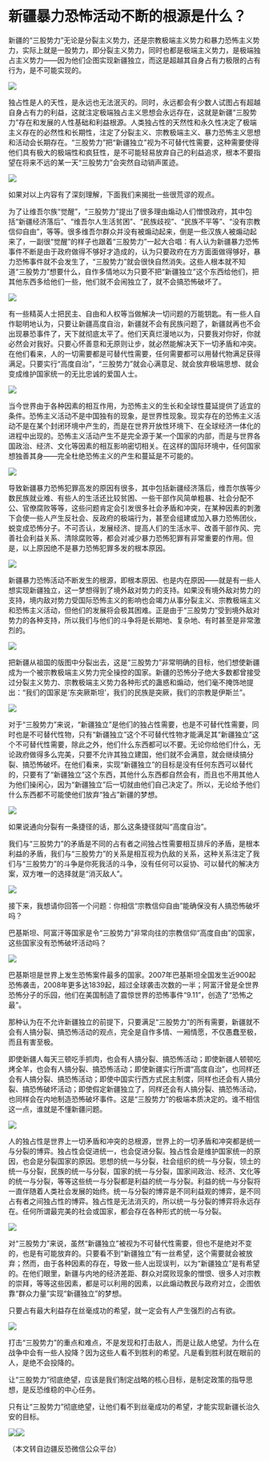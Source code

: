 # 新疆暴力恐怖活动不断的根源是什么？

新疆的“三股势力”无论是分裂主义势力，还是宗教极端主义势力和暴力恐怖主义势力，实际上就是一股势力，即分裂主义势力，同时也都是极端主义势力，是极端独占主义势力——因为他们企图实现新疆独立，而这是超越其自身占有力极限的占有行为，是不可能实现的。

![](http://image109.360doc.com/DownloadImg/2018/01/2514/122887885_5_20180125021647846)

独占性是人的天性，是永远也无法泯灭的。同时，永远都会有少数人试图占有超越自身占有力的利益，这就注定极端独占主义思想会永远存在，这就是新疆“三股势力”存在和发展的人性基础和利益根源。人类独占性的天然性和永久性决定了极端主义存在的必然性和长期性，注定了分裂主义、宗教极端主义、暴力恐怖主义思想和活动会长期存在。“三股势力”把“新疆独立”视为不可替代性需要，这种需要使得他们具有极大的极端性和疯狂性，是不可能轻易放弃自己的利益追求，根本不要指望在将来不远的某一天“三股势力”会突然自动销声匿迹。

![](http://image109.360doc.com/DownloadImg/2018/01/2514/122887885_6_20180125021647971)

如果对以上内容有了深刻理解，下面我们来揭批一些很荒谬的观点。

为了让维吾尔族“觉醒”，“三股势力”提出了很多理由煽动人们憎恨政府，其中包括“新疆经济落后”、“维吾尔人生活贫困”、“民族歧视”、“民族不平等”、“没有宗教信仰自由”，等等。很多维吾尔群众并没有被煽动起来，倒是一些汉族人被煽动起来了，一副很“觉醒”的样子也跟着“三股势力”一起大合唱：有人认为新疆暴力恐怖事件不断是由于政府做得不够好才造成的，认为只要政府在方方面面做得够好，暴力恐怖事件就不会发生了，“三股势力”就会很快自然消失。这些人根本就不知道“三股势力”想要什么，自作多情地以为只要不把“新疆独立”这个东西给他们，把其他东西多给他们一些，他们就不会闹独立了，就不会搞恐怖破坏了。

![](http://image109.360doc.com/DownloadImg/2018/01/2514/122887885_7_20180125021648112)

有一些精英人士把民主、自由和人权等当做解决一切问题的万能钥匙。有一些人自作聪明地认为，只要让新疆高度自治，新疆就不会有民族问题了，新疆就再也不会出现暴恐事件了，天下就彻底太平了。他们天真烂漫地以为，只要我对你好，你就必然会对我好。只要心怀善意和无原则让步，就必然能解决天下一切矛盾和冲突。在他们看来，人的一切需要都是可替代性需要，任何需要都可以用替代物满足获得满足。只要实行“高度自治”，“三股势力”就会心满意足、就会放弃极端思想、就会变成维护国家统一的无比忠诚的爱国人士。

![](http://image109.360doc.com/DownloadImg/2018/01/2514/122887885_8_20180125021648206)

当今世界由于各种因素的相互作用，为恐怖主义的生长和全球性蔓延提供了适宜的条件。恐怖主义活动不是中国独有的现象，是世界性现象。现实存在的恐怖主义活动不是在某个封闭环境中产生的，而是在世界开放性环境下、在全球经济一体化的进程中出现的。恐怖主义活动产生不是完全源于某一个国家的内部，而是与世界各国政治、经济、文化等因素的相互影响密切相关。在这样的国际环境中，任何国家想独善其身——完全杜绝恐怖主义的产生和蔓延是不可能的。

![](http://image109.360doc.com/DownloadImg/2018/01/2514/122887885_9_20180125021648362)

导致新疆暴力恐怖犯罪高发的原因有很多，其中包括新疆经济落后，维吾尔族等少数民族就业难、有些人的生活还比较贫困、一些干部作风简单粗暴、社会分配不公、官僚腐败等等，这些问题肯定会引发很多社会矛盾和冲突，在某种因素的刺激下会使一些人产生反社会、反政府的极端行为，甚至会组建或加入暴力恐怖团伙，蜕变成恐怖分子。不可否认，发展经济、提高人们的生活水平、改善干部作风、完善社会利益关系、清除腐败等，都会对减少暴力恐怖犯罪有非常重要的作用。但是，以上原因绝不是暴力恐怖犯罪多发的根本原因。

![](http://image109.360doc.com/DownloadImg/2018/01/2514/122887885_10_20180125021648503)

新疆暴力恐怖活动不断发生的根源，即根本原因、也是内在原因——就是有一些人想实现新疆独立，这一梦想得到了境外敌对势力的支持。如果没有境外敌对势力的支持，境内敌对势力受国际恐怖主义的影响也会竭力从事分裂主义、宗教极端主义和恐怖主义活动，但他们的发展将会极其困难。正是由于“三股势力”受到境外敌对势力的各种支持，所以我们与他们的斗争将是长期地、复杂地、有时甚至是非常激烈的。

![](http://image109.360doc.com/DownloadImg/2018/01/2514/122887885_11_20180125021648706)

把新疆从祖国的版图中分裂出去，这是“三股势力”非常明确的目标，他们想使新疆成为一个被宗教极端主义势力完全操控的国家。新疆的恐怖分子绝大多数都曾接受过分裂主义势力、宗教极端主义势力各种形式的蛊惑和煽动，他们毫不掩饰地提出：“我们的国家是‘东突厥斯坦’，我们的民族是突厥，我们的宗教是伊斯兰”。

![](http://image109.360doc.com/DownloadImg/2018/01/2514/122887885_12_20180125021648846)

对于“三股势力”来说，“新疆独立”是他们的独占性需要，也是不可替代性需要，同时也是不可替代性物，只有“新疆独立”这个不可替代性物才能满足其“新疆独立”这个不可替代性需要，除此之外，他们什么东西都可以不要。无论你给他们什么，无论政府做得多么完美，只要不允许其独立建国，他们就不会满意，就会继续搞分裂、搞恐怖破坏。在他们看来，实现“新疆独立”的目标是没有任何东西可以替代的，只要有了“新疆独立”这个东西，其他什么东西都自然会有，而且也不用其他人为他们操闲心，因为“新疆独立”后一切就由他们自己决定了。所以，无论给予他们什么东西都不可能使他们放弃“独占”新疆的梦想。

![](http://image109.360doc.com/DownloadImg/2018/01/2514/122887885_13_2018012502164981)

如果说通向分裂有一条捷径的话，那么这条捷径就叫“高度自治”。

我们与“三股势力”的矛盾是不同的占有者之间独占性需要相互排斥的矛盾，是根本利益的矛盾，我们与“三股势力”的关系是相互视为仇敌的关系，这种关系注定了我们与“三股势力”的斗争是你死我活的斗争，没有任何可以妥协、可以替代的解决方案，双方唯一的选择就是“消灭敌人”。

![](http://image109.360doc.com/DownloadImg/2018/01/2514/122887885_14_20180125021649221)

接下来，我想请你回答一个问题：你相信“宗教信仰自由”能确保没有人搞恐怖破坏吗？

巴基斯坦、阿富汗等国家是令“三股势力”非常向往的宗教信仰“高度自由”的国家，这些国家没有恐怖破坏活动吗？

![](http://image109.360doc.com/DownloadImg/2018/01/2514/122887885_15_20180125021649346)

巴基斯坦是世界上发生恐怖案件最多的国家。2007年巴基斯坦全国发生近900起恐怖袭击，2008年更多达1839起，超过全球袭击次数的一半；阿富汗曾是全世界恐怖分子的乐园，他们在美国制造了震惊世界的恐怖事件“9.11”，创造了“恐怖之最”。

那种认为在不允许新疆独立的前提下，只要满足“三股势力”的所有需要，新疆就不会有人搞分裂、搞恐怖活动的观点，完全是自作多情、一厢情愿，不仅愚蠢至极，而且有害至极。

即使新疆人每天三顿吃手抓肉，也会有人搞分裂、搞恐怖活动；即使新疆人顿顿吃烤全羊，也会有人搞分裂、搞恐怖活动；即使新疆实行所谓“高度自治”，也同样还会有人搞分裂、搞恐怖活动；即使中国实行西方式民主制度，同样也还会有人搞分裂、搞恐怖破坏活动；即使假定新疆独立了，同样还会有人搞分裂、搞恐怖活动，也同样会在内地制造恐怖破坏事件。这是“三股势力”的极端本质决定的。谁不相信这一点，谁就是不懂新疆问题。

![](http://image109.360doc.com/DownloadImg/2018/01/2514/122887885_16_20180125021649503)

人的独占性是世界上一切矛盾和冲突的总根源，世界上的一切矛盾和冲突都是统一与分裂的博弈。独占性会促进统一，也会促进分裂。独占性会是维护国家统一的原因，也会是分裂国家的原因。思想的统一与分裂，社会组织的统一与分裂，领土的统一与分裂，民族的统一与分裂，国家的统一与分裂，国家间政治、经济、文化等的统一与分裂，等等这些统一与分裂都是利益的统一与分裂。利益的统一与分裂将一直伴随着人类社会发展的始终。统一与分裂的博弈是不同利益观的博弈，是不同占有者之间独占性的博弈。独占性是无法消灭的，所以统一与分裂的博弈将永远存在。任何所谓最完美的社会或国家，都会存在各种形式的统一与分裂。

![](http://image109.360doc.com/DownloadImg/2018/01/2514/122887885_17_20180125021649659)

对“三股势力”来说，虽然“新疆独立”被视为不可替代性需要，但也不是绝对不变的，也是有可能放弃的。只要看不到“新疆独立”有一丝希望，这个需要就会被放弃；然而，由于各种因素的存在，导致一些人出现误判，以为“新疆独立”是有希望的。在他们眼里，新疆与内地的经济差距、群众对腐败现象的憎恨、很多人对宗教的崇拜，等等这些因素，都是可以利用的因素，以此煽动教民与政府对立，企图依靠“群众力量”实现“新疆独立”的梦想。

只要占有最大利益存在丝毫成功的希望，就一定会有人产生强烈的占有欲。

![](http://image109.360doc.com/DownloadImg/2018/01/2514/122887885_18_20180125021649784)

打击“三股势力”的重点和难点，不是发现和打击敌人，而是让敌人绝望。为什么在战争中会有一些人投降？因为这些人看不到胜利的希望。凡是看到胜利就在眼前的人，是绝不会投降的。

让“三股势力”彻底绝望，应该是我们制定战略的核心目标，是制定政策的指导思想，是反恐维稳的中心任务。

只有让“三股势力”彻底绝望，让他们看不到丝毫成功的希望，才能实现新疆长治久安的目标。

![](http://image109.360doc.com/DownloadImg/2018/01/2514/122887885_19_20180125021649893)![](http://image109.360doc.com/DownloadImg/2018/01/2514/122887885_20_20180125021649956)

（本文转自边疆反恐微信公众平台）

